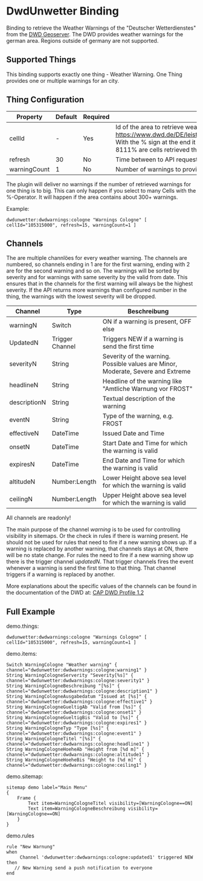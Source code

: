 # DwdUnwetter Binding

Binding to retrieve the Weather Warnings of the "Deutscher Wetterdienstes" from the [DWD Geoserver](https://maps.dwd.de/geoserver/web/ "DWD Geoserver").
The DWD provides weather warnings for the german area. Regions outside of germany are not supported.

## Supported Things

This binding supports exactly one thing - Weather Warning. One Thing provides one or multiple warnings for an city.



## Thing Configuration

| Property | Default | Required | Description |
| ---------| ------- | -------- | ----------- |
| cellId   | -       | Yes      | Id of the area to retrieve weather warnings. For a list of valid IDs look at https://www.dwd.de/DE/leistungen/opendata/help/warnungen/cap_warncellids_csv.csv. With the % sign at the end it is possible to query multiple cells at once. For example with 8111% are cells retrieved that starts with 8111. |
| refresh  | 30      | No       | Time between to API requests in minutes. Minimum 15 minutes. |
| warningCount | 1   | No       | Number of warnings to provide. For each warning there will multiple channels.| 

The plugin will deliver no warnings if the number of retrieved warnings for one thing is to big. This can only happen if you select to many Cells with the %-Operator. It will happen if the area contains about 300+ warnings.

Example:

```
dwdunwetter:dwdwarnings:cologne "Warnings Cologne" [ cellId="105315000", refresh=15, warningCount=1 ]
```


## Channels

The are multiple channlöes for every weather warning. The channels are numbered, so channels ending in 1 are for the first warning, ending with 2 are for the second warning and so on.
The warnings will be sorted by severity and for warnings with same severity by the valid from date. This ensures that in the channels for the first warning will always be the highest severity.
If the API returns more warnings than configured number in the thing, the warnings with the lowest severity will be dropped.  
 
| Channel | Type | Beschreibung |
| ------- | ---- | ------------ |
| warningN | Switch | ON if a warning is present, OFF else |
| UpdatedN | Trigger Channel | Triggers NEW if a warning is send the first time |
| severityN | String | Severity of the warning. Possible values are Minor, Moderate, Severe and Extreme |
| headlineN | String | Headline of the warning like "Amtliche Warnung vor FROST" |
| descriptionN | String | Textual description of the warning |
| eventN | String | Type of the warning, e.g. FROST |
| effectiveN | DateTime | Issued Date and Time |
| onsetN | DateTime | Start Date and Time for which the warning is valid |
| expiresN | DateTime | End Date and Time for which the warning is valid |
| altitudeN | Number:Length | Lower Height above sea level for which the warning is valid |
| ceilingN | Number:Length | Upper Height above sea level for which the warning is valid |

All channels are readonly!

The main purpose of the channel _warning_ is to be used for controlling visibility in sitemaps. Or the check in rules if there is warning present. He should not be used for rules that need to fire if a new warning shows up. If a warning is replaced by another warning, that channels stays at ON, there will be no state change. For rules the need to fire if a new warning show up there is the trigger channel _updatedN_. That trigger channels fires the event whenever a warning is send the first time to that thing. That channel triggers if a warning is replaced by another.

More explanations about the specific values of the channels can be found in the documentation of the DWD at: [CAP DWD Profile 1.2](https://www.dwd.de/DE/leistungen/opendata/help/warnungen/cap_dwd_profile_de_pdf.pdf?__blob=publicationFile&v=7 "CAP DWD Profile 1.2")   

## Full Example

demo.things:

```
dwdunwetter:dwdwarnings:cologne "Warnings Cologne" [ cellId="105315000", refresh=15, warningCount=1 ]
```

demo.items:

```
Switch WarningCologne "Weather warning" { channel="dwdunwetter:dwdwarnings:cologne:warning1" }
String WarningCologneServerity "Severity[%s]" { channel="dwdunwetter:dwdwarnings:cologne:severity1" }
String WarningCologneBeschreibung "[%s]" { channel="dwdunwetter:dwdwarnings:cologne:description1" }
String WarningCologneAusgabedatum "Issued at [%s]" { channel="dwdunwetter:dwdwarnings:cologne:effective1" }
String WarningCologneGueltigAb "Valid from [%s]" { channel="dwdunwetter:dwdwarnings:cologne:onset1" }
String WarningCologneGueltigBis "Valid to [%s]" { channel="dwdunwetter:dwdwarnings:cologne:expires1" }
String WarningCologneTyp "Type [%s]" { channel="dwdunwetter:dwdwarnings:cologne:event1" }
String WarningCologneTitel "[%s]" { channel="dwdunwetter:dwdwarnings:cologne:headline1" }
String WarningCologneHoeheAb "Height from [%d m]" { channel="dwdunwetter:dwdwarnings:cologne:altitude1" }
String WarningCologneHoeheBis "Height to [%d m]" { channel="dwdunwetter:dwdwarnings:cologne:ceiling1" }
```

demo.sitemap:

```
sitemap demo label="Main Menu"
{
    Frame {
        Text item=WarningCologneTitel visibility=[WarningCologne==ON]
        Text item=WarningCologneBeschreibung visibility=[WarningCologne==ON]
    }
}
```

demo.rules

```
rule "New Warnung"
when
     Channel 'dwdunwetter:dwdwarnings:cologne:updated1' triggered NEW
then
   // New Warning send a push notification to everyone
end 

```
